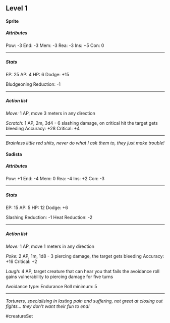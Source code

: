 ## Level 1
#### Sprite

##### Attributes

Pow: -3
End: -3
Mem: -3
Rea: -3
Ins: +5
Con: 0

---
##### Stats

EP: 25
AP: 4
HP: 6
Dodge: +15

Bludgeoning Reduction: -1

---
##### Action list

*Move:* 1 AP, move 3 meters in any direction

*Scratch:* 1 AP, 2m, 3d4 - 6 slashing damage, on critical hit the target gets bleeding
Accuracy: +28
Critical: +4

---
*Brainless little red shits, never do what I ask them to, they just make trouble!*

#### Sadista

##### Attributes

Pow: +1
End: -4
Mem: 0
Rea: -4
Ins: +2
Con: -3

---
##### Stats

EP: 15
AP: 5
HP: 12
Dodge: +6

Slashing Reduction: -1
Heat Reduction: -2

---
##### Action list

*Move:* 1 AP, move 1 meters in any direction

*Poke:* 2 AP, 1m, 1d8 - 3 piercing damage, the target gets bleeding
Accuracy: +16
Critical: +2

*Laugh:* 4 AP, target creature that can hear you that fails the avoidance roll gains vulnerability to piercing damage for five turns

Avoidance type: Endurance
Roll minimum: 5

---
*Torturers, specialising in lasting pain and suffering, not great at closing out fights... they don't want their fun to end!*

#creatureSet 